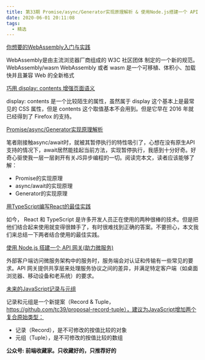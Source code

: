 ```yaml
---
title: 第33期 Promise/async/Generator实现原理解析 & 使用Node.js搭建一个 API 网关 & 你想要的WebAssembly入门与实践
date: 2020-06-01 20:11:08
tags:
  - 精选
---
```


[你想要的WebAssembly入门与实践](https://mp.weixin.qq.com/s/COqyiord3RGjTFXI8mBnVA)

WebAssembly是由主流浏览器厂商组成的 W3C 社区团体 制定的一个新的规范。WebAssembly/wasm WebAssembly 或者 wasm 是一个可移植、体积小、加载快并且兼容 Web 的全新格式

[巧用 display: contents 增强页面语义](https://mp.weixin.qq.com/s/7aOxWsN6v-vU00ML1Mhu_A)

display: contents 是一个比较陌生的属性，虽然属于 display 这个基本上是最常见的 CSS 属性，但是 contents 这个取值基本不会用到。但是它早在 2016 年就已经得到了 Firefox 的支持。

[Promise/async/Generator实现原理解析](https://mp.weixin.qq.com/s/_YxwV2umR7PH-R2ouCepSQ)

笔者刚接触async/await时，就被其暂停执行的特性吸引了，心想在没有原生API支持的情况下，await居然能挂起当前方法，实现暂停执行，我感到十分好奇。好奇心驱使我一层一层剥开有关JS异步编程的一切。阅读完本文，读者应该能够了解：
* Promise的实现原理
* async/await的实现原理
* Generator的实现原理

[用TypeScript编写React的最佳实践](https://mp.weixin.qq.com/s/CeFQ23aIiGbXRwY0eBawfg)

如今， React 和 TypeScript 是许多开发人员正在使用的两种很棒的技术。但是把他们结合起来使用就变得很棘手了，有时很难找到正确的答案。不要担心，本文我们来总结一下两者结合使用的最佳实践。

[使用 Node.js 搭建一个 API 网关(助力微服务)](https://mp.weixin.qq.com/s/gR4uI0IsXsk2Je33n850Lw)

外部客户端访问微服务架构中的服务时，服务端会对认证和传输有一些常见的要求。API 网关提供共享层来处理服务协议之间的差异，并满足特定客户端（如桌面浏览器、移动设备和老系统）的要求。

[未来的JavaScript记录与元组](https://mp.weixin.qq.com/s/uR6M2Rx_iMVH5GAbNpsxVA)

记录和元组是一个新提案（Record & Tuple，https://github.com/tc39/proposal-record-tuple），建议为JavaScript增加两个复合原始类型：

* 记录（Record），是不可修改的按值比较的对象
* 元组（Tuple），是不可修改的按值比较的数组

**公众号: 前端收藏家。只收藏好的，只推荐好的**